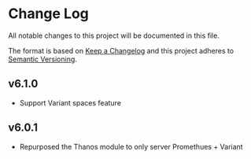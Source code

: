 # Change Log
All notable changes to this project will be documented in this file.

The format is based on [Keep a Changelog](http://keepachangelog.com/)
and this project adheres to [Semantic Versioning](http://semver.org/).

## v6.1.0

- Support Variant spaces feature

## v6.0.1

- Repurposed the Thanos module to only server Promethues + Variant

